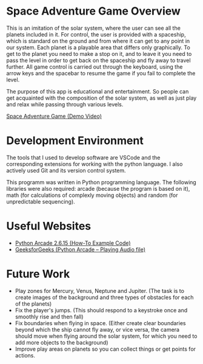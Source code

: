 # Space Adventure Game Overview

This is an imitation of the solar system, where the user can see all the planets included in it. For control, the user is provided with a spaceship, which is standard on the ground and from where it can get to any point in our system. Each planet is a playable area that differs only graphically. To get to the planet you need to make a stop on it, and to leave it you need to pass the level in order to get back on the spaceship and fly away to travel further. All game control is carried out through the keyboard, using the arrow keys and the spacebar to resume the game if you fail to complete the level.

The purpose of this app is educational and entertainment. So people can get acquainted with the composition of the solar system, as well as just play and relax while passing through various levels.

[Space Adventure Game (Demo Video)](https://youtu.be/HnvBXryvVO4)

# Development Environment

The tools that I used to develop software are VSCode and the corresponding extensions for working with the python language. I also actively used Git and its version control system.

This programm was written in Python programming language. The following libraries were also required: arcade (because the program is based on it), math (for calculations of complexly moving objects) and random (for unpredictable sequencing).

# Useful Websites

* [Python Arcade 2.6.15 (How-To Example Code)](https://api.arcade.academy/en/stable/examples)
* [GeeksforGeeks (Python Arcade – Playing Audio file)](https://www.geeksforgeeks.org/python-arcade-playing-audio-file/)

# Future Work

* Play zones for Mercury, Venus, Neptune and Jupiter. (The task is to create images of the background and three types of obstacles for each of the planets)
* Fix the player's jumps. (This should respond to a keystroke once and smoothly rise and then fall)
* Fix boundaries when flying in space. (Either create clear boundaries beyond which the ship cannot fly away, or vice versa, the camera should move when flying around the solar system, for which you need to add more objects to the background)
* Improve play areas on planets so you can collect things or get points for actions.